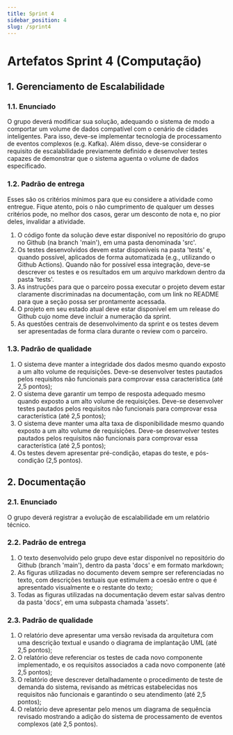 ```yaml
---
title: Sprint 4
sidebar_position: 4
slug: /sprint4
---
```


# Artefatos Sprint 4 (Computação)

## 1. Gerenciamento de Escalabilidade

### 1.1. Enunciado

O grupo deverá modificar sua solução, adequando o sistema de modo a comportar
um volume de dados compatível com o cenário de cidades inteligentes. Para isso,
deve-se implementar tecnologia de processamento de eventos complexos (e.g.
Kafka). Além disso, deve-se considerar o requisito de escalabilidade
previamente definido e desenvolver testes capazes de demonstrar que o sistema
aguenta o volume de dados especificado.

### 1.2. Padrão de entrega

Esses são os critérios mínimos para que eu considere a atividade como entregue.
Fique atento, pois o não cumprimento de qualquer um desses critérios pode, no
melhor dos casos, gerar um desconto de nota e, no pior deles, invalidar a
atividade.

1. O código fonte da solução deve estar disponível no repositório do grupo no
   Github (na branch 'main'), em uma pasta denominada 'src'.
2. Os testes desenvolvidos devem estar disponíveis na pasta 'tests' e, quando
   possível, aplicados de forma automatizada (e.g., utilizando o Github
   Actions). Quando não for possível essa integração, deve-se descrever os
   testes e os resultados em um arquivo markdown dentro da pasta 'tests'. 
3. As instruções para que o parceiro possa executar o projeto devem estar
   claramente discriminadas na documentação, com um link no README para que a
   seção possa ser prontamente acessada.
4. O projeto em seu estado atual deve estar disponível em um release do Github
   cujo nome deve incluir a numeração da sprint.
5. As questões centrais de desenvolvimento da sprint e os testes devem ser
   apresentadas de forma clara durante o review com o parceiro.

### 1.3. Padrão de qualidade

1. O sistema deve manter a integridade dos dados mesmo quando exposto a um alto
   volume de requisições. Deve-se desenvolver testes pautados pelos requisitos
   não funcionais para comprovar essa característica (até 2,5 pontos);
2. O sistema deve garantir um tempo de resposta adequado mesmo quando exposto a
   um alto volume de requisições. Deve-se desenvolver testes pautados pelos
   requisitos não funcionais para comprovar essa característica (até 2,5
   pontos);
3. O sistema deve manter uma alta taxa de disponibilidade mesmo quando exposto
   a um alto volume de requisições. Deve-se desenvolver testes pautados pelos
   requisitos não funcionais para comprovar essa característica (até 2,5
   pontos);
4. Os testes devem apresentar pré-condição, etapas do teste, e pós-condição
   (2,5 pontos).

## 2. Documentação 

### 2.1. Enunciado

O grupo deverá registrar a evolução de escalabilidade em um relatório técnico.

### 2.2. Padrão de entrega

1. O texto desenvolvido pelo grupo deve estar disponível no repositório do
   Github (branch 'main'), dentro da pasta 'docs' e em formato markdown;
2. As figuras utilizadas no documento devem sempre ser referenciadas no texto,
   com descrições textuais que estimulem a coesão entre o que é apresentado
   visualmente e o restante do texto;
3. Todas as figuras utilizadas na documentação devem estar salvas dentro da
   pasta 'docs', em uma subpasta chamada 'assets'.

### 2.3. Padrão de qualidade

1. O relatório deve apresentar uma versão revisada da arquitetura com uma
   descrição textual e usando o diagrama de implantação UML (até 2,5 pontos);
2. O relatório deve referenciar os testes de cada novo componente implementado,
   e os requisitos associados a cada novo componente (até 2,5 pontos);
3. O relatório deve descrever detalhadamente o procedimento de teste de demanda
   do sistema, revisando as métricas estabelecidas nos requisitos não
   funcionais e garantindo o seu atendimento (até 2,5 pontos);
4. O relatório deve apresentar pelo menos um diagrama de sequência revisado
   mostrando a adição do sistema de processamento de eventos complexos (até 2,5
   pontos).
